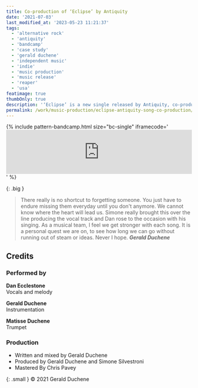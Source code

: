 ```yaml
---
title: Co-production of ‘Eclipse’ by Antiquity
date: '2021-07-03'
last_modified_at: '2023-05-23 11:21:37'
tags:
  - 'alternative rock'
  - 'antiquity'
  - 'bandcamp'
  - 'case study'
  - 'gerald duchene'
  - 'independent music'
  - 'indie'
  - 'music production'
  - 'music release'
  - 'reaper'
  - 'usa'
featimage: true
thumbOnly: true
description: '‘Eclipse’ is a new single released by Antiquity, co-produced by Minutes to Midnight.'
permalink: /work/music-production/eclipse-antiquity-song-co-production/
---
```

{% include pattern-bandcamp.html size="bc-single" iframecode='<iframe style="border: 0; width: 100%; height: 120px;" src="https://bandcamp.com/EmbeddedPlayer/track=2746368137/size=large/bgcol=ffffff/linkcol=333333/tracklist=false/artwork=small/transparent=true/"><a href="https://sessions.antiquity-music.com/track/the-eclipse">The Eclipse by Antiquity</a></iframe>' %}

{: .big }
> There really is no shortcut to forgetting someone. You just have to endure missing them everyday until you don't anymore. We cannot know where the heart will lead us. Simone really brought this over the line producing the vocal track and Dan rose to the occasion with his singing. As a musical team, I feel we get stronger with each song. It is a personal quest we are on, to see how long we can go without running out of steam or ideas. Never I hope.
> <cite>**Gerald Duchene**</cite>

## Credits

### Performed by

**Dan Ecclestone**<br>
Vocals and melody

**Gerald Duchene**<br>
Instrumentation

**Matisse Duchene**<br>
Trumpet

### Production

- Written and mixed by Gerald Duchene
- Produced by Gerald Duchene and Simone Silvestroni
- Mastered By Chris Pavey

{: .small }
&copy; 2021 Gerald Duchene